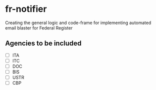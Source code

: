 # fr-notifier
Creating the general logic and code-frame for implementing automated email blaster for Federal Register


## Agencies to be included 
- [ ] ITA
- [ ] ITC
- [ ] DOC
- [ ] BIS
- [ ] USTR
- [ ] CBP
